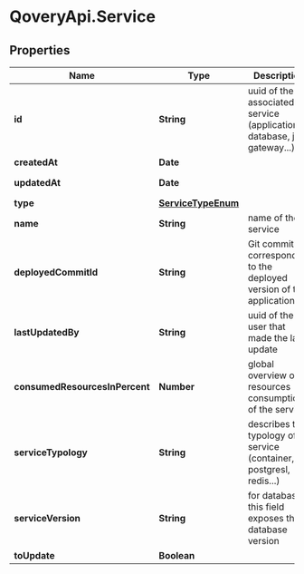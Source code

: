 # QoveryApi.Service

## Properties

Name | Type | Description | Notes
------------ | ------------- | ------------- | -------------
**id** | **String** | uuid of the associated service (application, database, job, gateway...) | 
**createdAt** | **Date** |  | [readonly] 
**updatedAt** | **Date** |  | [optional] [readonly] 
**type** | [**ServiceTypeEnum**](ServiceTypeEnum.md) |  | [optional] 
**name** | **String** | name of the service | [optional] 
**deployedCommitId** | **String** | Git commit ID corresponding to the deployed version of the application | [optional] 
**lastUpdatedBy** | **String** | uuid of the user that made the last update | [optional] 
**consumedResourcesInPercent** | **Number** | global overview of resources consumption of the service | [optional] 
**serviceTypology** | **String** | describes the typology of service (container, postgresl, redis...) | [optional] 
**serviceVersion** | **String** | for databases this field exposes the database version | [optional] 
**toUpdate** | **Boolean** |  | [optional] 


